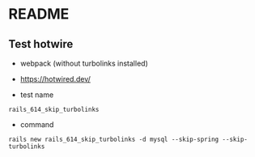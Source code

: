 # README

## Test hotwire

* webpack (without turbolinks installed)
* https://hotwired.dev/

* test name

```
rails_614_skip_turbolinks
```

* command

```
rails new rails_614_skip_turbolinks -d mysql --skip-spring --skip-turbolinks
```

